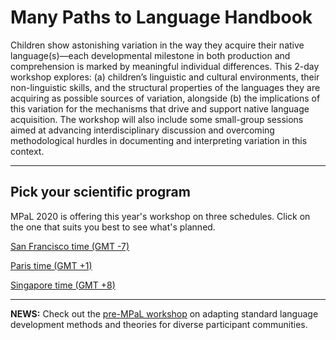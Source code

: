 # Many Paths to Language Handbook

<!--### *If you experience any (technical) problems during this conference, click [here](./mpal/troubleshooting.md) for help.*-->

<!--<img src="./mpal/MPaL.png" width="25%">-->

Children show astonishing variation in the way they acquire their native language(s)—each developmental milestone in both production and comprehension is marked by meaningful individual differences. This 2-day workshop explores: (a) children’s linguistic and cultural environments, their non-linguistic skills, and the structural properties of the languages they are acquiring as possible sources of variation, alongside (b) the implications of this variation for the mechanisms that drive and support native language acquisition. The workshop will also include some small-group sessions aimed at advancing interdisciplinary discussion and overcoming methodological hurdles in documenting and interpreting variation in this context.

---

## Pick your scientific program

MPaL 2020 is offering this year's workshop on three schedules. Click on the one that suits you best to see what's planned.

[San Francisco time (GMT -7)](./MPaL_handbook_SF.md)

[Paris time (GMT +1)](./MPaL_handbook_Paris.md)

[Singapore time (GMT +8)](./MPaL_handbook_Singapore.md)

---

**NEWS:** Check out the [pre-MPaL workshop](./mpal/preworkshop/preMPaL-workshop.md) on adapting standard language development methods and theories for diverse participant communities.


<!--
## Acknowledgements

Insert text here
-->

